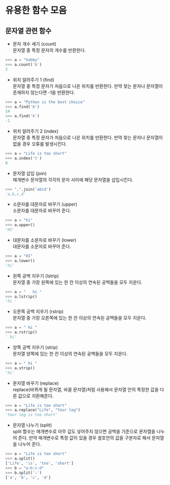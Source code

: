# 유용한 함수 모음  
## 문자열 관련 함수  
- 문자 개수 세기 (count)  
문자열 중 특정 문자의 개수를 반환한다.
```py
>>> a = "hobby"
>>> a.count('b')
2
```  
- 위치 알려주기 1 (find)  
문자열 중 특정 문자가 처음으로 나온 위치를 반환한다. 만약 찾는 문자나 문자열이 존재하지 않는다면 -1을 반환한다.  
```py
>>> a = "Python is the best choice"
>>> a.find('b')
14
>>> a.find('k')
-1
```  
- 위치 알려주기 2 (index)  
문자열 중 특정 문자가 처음으로 나온 위치를 반환한다. 만약 찾는 문자나 문자열이 없을 경우 오류를 발생시킨다.
```py
>>> a = "Life is too short"
>>> a.index('t')
8
```  
- 문자열 삽입 (join)  
매개변수 문자열의 각각의 문자 사이에 해당 문자열을 삽입시킨다.  
```py
>>> ",".join('abcd')
'a,b,c,d'
```  
- 소문자를 대문자로 바꾸기 (upper)  
소문자를 대문자로 바꾸어 준다.  
```py
>>> a = "hi"
>>> a.upper()
'HI'
```  
- 대문자를 소문자로 바꾸기 (lower)  
대문자를 소문자로 바꾸어 준다.
```py
>>> a = "HI"
>>> a.lower()
'hi'
```  
- 왼쪽 공백 지우기 (lstrip)  
문자열 중 가장 왼쪽에 있는 한 칸 이상의 연속된 공백들을 모두 지운다.  
```py
>>> a = "   hi "
>>> a.lstrip()
'hi '
```  
- 오른쪽 공백 지우기 (rstrip)  
문자열 중 가장 오른쪽에 있는 한 칸 이상의 연속된 공백들을 모두 지운다.  
```py
>>> a = " hi "
>>> a.rstrip()
' hi'
```  
- 양쪽 공백 지우기 (strip)  
문자열 양쪽에 있는 한 칸 이상의 연속된 공백들을 모두 지운다.  
```py
>>> a = " hi "
>>> a.strip()
'hi'
```  
- 문자열 바꾸기 (replace)  
replace(바뀌게 될 문자열, 바꿀 문자열)처럼 사용해서 문자열 안의 특정한 값을 다른 값으로 치환해준다.  
```py
>>> a = "Life is too short"
>>> a.replace("Life", "Your leg")
'Your leg is too short'
```  
- 문자열 나누기 (split)  
split 함수는 매개변수로 아무 값도 넣어주지 않으면 공백을 기준으로 문자열을 나누어 준다. 만약 매개변수로 특정 값이 있을 경우 솰호안의 값을 구분자로 해서 문자열을 나누어 준다.  
```py
>>> a = "Life is too short"
>>> a.split()
['Life', 'is', 'too', 'short']
>>> b = "a:b:c:d"
>>> b.split(':')
['a', 'b', 'c', 'd']
```